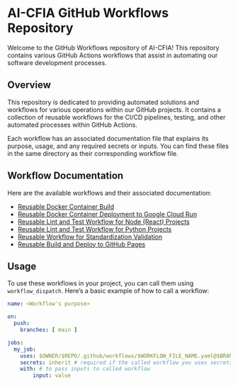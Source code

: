 # AI-CFIA GitHub Workflows Repository

Welcome to the GitHub Workflows repository of AI-CFIA! This repository contains various GitHub Actions workflows that assist in automating our software development processes.

## Overview

This repository is dedicated to providing automated solutions and workflows for various operations within our GitHub projects. It contains a collection of reusable workflows for the CI/CD pipelines, testing, and other automated processes within GitHub Actions.

Each workflow has an associated documentation file that explains its purpose, usage, and any required secrets or inputs. You can find these files in the same directory as their corresponding workflow file.

## Workflow Documentation

Here are the available workflows and their associated documentation:

- [Reusable Docker Container Build](.github/workflows/workflow-build-container.md)
- [Reusable Docker Container Deployment to Google Cloud Run](.github/workflows/workflow-deployment-gcr.md)
- [Reusable Lint and Test Workflow for Node (React) Projects](.github/workflows/workflow-lint-test-node.md)
- [Reusable Lint and Test Workflow for Python Projects](.github/workflows/workflow-lint-test-python.md)
- [Reusable Workflow for Standardization Validation](.github/workflows/workflow-standardization-validation.md)
- [Reusable Build and Deploy to GitHub Pages](.github/workflows/workflow-build-deploy-ghpages.md)

## Usage

To use these workflows in your project, you can call them using `workflow_dispatch`. Here’s a basic example of how to call a workflow:

```yaml
name: <Workflow's purpose>

on:
  push:
    branches: [ main ]

jobs:
  my_job:
    uses: $OWNER/$REPO/.github/workflows/$WORKFLOW_FILE_NAME.yaml@$BRANCH
    secrets: inherit # required if the called workflow you uses secrets
    with: # to pass inputs to called workflow
        input: value
